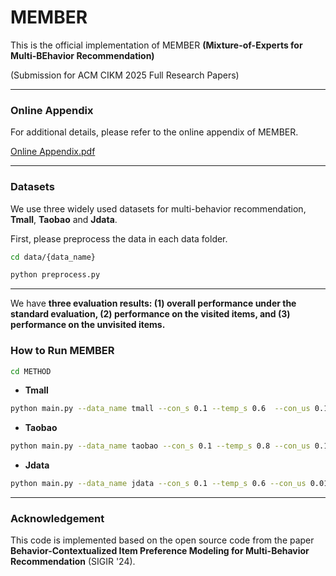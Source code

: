 # MEMBER

This is the official implementation of MEMBER **(Mixture-of-Experts for Multi-BEhavior Recommendation)** 

(Submission for ACM CIKM 2025 Full Research Papers)

---
### Online Appendix
For additional details, please refer to the online appendix of MEMBER.

[Online Appendix.pdf](https://github.com/user-attachments/files/20407967/_CIKM_2025__Multi_relational_Recommendation__Online_Appendix_.pdf)


---
 ### Datasets
We use three widely used datasets for multi-behavior recommendation, **Tmall**, **Taobao** and **Jdata**.

First, please preprocess the data in each data folder.
```bash
cd data/{data_name}

python preprocess.py
```
---
We have **three evaluation results: (1) overall performance under the standard evaluation, (2) performance on the visited items, and (3) performance on the unvisited items.**

### How to Run MEMBER
```bash
cd METHOD
```
* **Tmall**
```bash
python main.py --data_name tmall --con_s 0.1 --temp_s 0.6  --con_us 0.1 --temp_us 0.7 --gen 0.1 --lambda_s 0.6 --alpha 2
```
* **Taobao**
```bash
python main.py --data_name taobao --con_s 0.1 --temp_s 0.8 --con_us 0.1 --temp_us 0.7 --gen 0.1 --lambda_us 0.6
```
* **Jdata**
```bash
python main.py --data_name jdata --con_s 0.1 --temp_s 0.6 --con_us 0.01 --temp_us 1.0 --gen 0.01 --lambda_s 0.4 --lambda_us 0.4 --alpha 2
```

---

### Acknowledgement
This code is implemented based on the open source code from the paper **Behavior-Contextualized Item Preference Modeling for Multi-Behavior Recommendation** (SIGIR '24).


